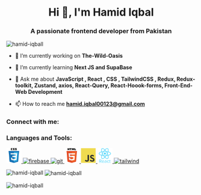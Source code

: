 <h1 align="center">Hi 👋, I'm Hamid Iqbal</h1>
<h3 align="center">A passionate frontend developer from Pakistan</h3>


<p align="left"> <img src="https://komarev.com/ghpvc/?username=hamid-iqball&label=Profile%20views&color=0e75b6&style=flat" alt="hamid-iqball" /> </p>

- 🔭 I’m currently working on **The-Wild-Oasis**

- 🌱 I’m currently learning **Next JS and SupaBase**

- 💬 Ask me about **JavaScript , React , CSS , TailwindCSS , Redux, Redux-toolkit, Zustand, axios, React-Query, React-Hoook-forms, Front-End-Web Development**

- 📫 How to reach me **hamid.iqbal00123@gmail.com**

<h3 align="left">Connect with me:</h3>
<p align="left">
</p>

<h3 align="left">Languages and Tools:</h3>
<p align="left"> <a href="https://www.w3schools.com/css/" target="_blank" rel="noreferrer"> <img src="https://raw.githubusercontent.com/devicons/devicon/master/icons/css3/css3-original-wordmark.svg" alt="css3" width="40" height="40"/> </a> <a href="https://firebase.google.com/" target="_blank" rel="noreferrer"> <img src="https://www.vectorlogo.zone/logos/firebase/firebase-icon.svg" alt="firebase" width="40" height="40"/> </a> <a href="https://git-scm.com/" target="_blank" rel="noreferrer"> <img src="https://www.vectorlogo.zone/logos/git-scm/git-scm-icon.svg" alt="git" width="40" height="40"/> </a> <a href="https://www.w3.org/html/" target="_blank" rel="noreferrer"> <img src="https://raw.githubusercontent.com/devicons/devicon/master/icons/html5/html5-original-wordmark.svg" alt="html5" width="40" height="40"/> </a> <a href="https://developer.mozilla.org/en-US/docs/Web/JavaScript" target="_blank" rel="noreferrer"> <img src="https://raw.githubusercontent.com/devicons/devicon/master/icons/javascript/javascript-original.svg" alt="javascript" width="40" height="40"/> </a> <a href="https://reactjs.org/" target="_blank" rel="noreferrer"> <img src="https://raw.githubusercontent.com/devicons/devicon/master/icons/react/react-original-wordmark.svg" alt="react" width="40" height="40"/> </a> <a href="https://tailwindcss.com/" target="_blank" rel="noreferrer"> <img src="https://www.vectorlogo.zone/logos/tailwindcss/tailwindcss-icon.svg" alt="tailwind" width="40" height="40"/> </a> </p>

<p><img align="left" src="https://github-readme-stats.vercel.app/api/top-langs?username=hamid-iqball&show_icons=true&locale=en&layout=compact" alt="hamid-iqball" /></p>

<p>&nbsp;<img align="center" src="https://github-readme-stats.vercel.app/api?username=hamid-iqball&show_icons=true&locale=en" alt="hamid-iqball" /></p>

<p><img align="center" src="https://github-readme-streak-stats.herokuapp.com/?user=hamid-iqball&" alt="hamid-iqball" /></p>
